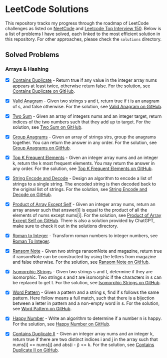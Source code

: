 # LeetCode Solutions

This repository tracks my progress through the roadmap of LeetCode challenges as listed on [NeetCode](https://neetcode.io/roadmap) and [Leetcode Top Interview 150](https://leetcode.com/studyplan/top-interview-150/). Below is a list of problems I have solved, each linked to the most efficient solution in this repository. For other approaches, please check the `solutions` directory.

## Solved Problems

### Arrays & Hashing
- [x] [Contains Duplicate](https://leetcode.com/problems/contains-duplicate/) - Return true if any value in the integer array nums appears at least twice, otherwise return false. For the solution, see [Contains Duplicate on GitHub](https://github.com/berkaybarisalgun/Leetcode-Problems/blob/main/Leetcode/src/main/java/Contains_Duplicate_217/Solution3.java).

- [x] [Valid Anagram](https://leetcode.com/problems/valid-anagram/description/) - Given two strings s and t, return true if t is an anagram of s, and false otherwise. For the solution, see [Valid Anagram on GitHub](https://github.com/berkaybarisalgun/Leetcode-Problems/blob/main/Leetcode/src/main/java/Valid_Anagram_242/Solution2.java).

- [x] [Two Sum](https://leetcode.com/problems/two-sum/description/) - Given an array of integers nums and an integer target, return indices of the two numbers such that they add up to target. For the solution, see [Two Sum on GitHub](https://github.com/berkaybarisalgun/Leetcode-Problems/blob/main/Leetcode/src/main/java/Two_Sum_1/Solution2.java).

- [x] [Group Anagrams](https://leetcode.com/problems/group-anagrams/) - Given an array of strings strs, group the anagrams together. You can return the answer in any order. For the solution, see [Group Anagrams on GitHub](https://github.com/berkaybarisalgun/Leetcode-Problems/blob/main/Leetcode/src/main/java/Group_Anagrams_49/Solution.java).

- [x] [Top K Frequent Elements](https://leetcode.com/problems/top-k-frequent-elements) - Given an integer array nums and an integer k, return the k most frequent elements. You may return the answer in any order. For the solution, see [Top K Frequent Elements on GitHub](https://github.com/berkaybarisalgun/Leetcode-Problems/blob/main/Leetcode/src/main/java/Top_K_Frequent_Elements/Solution.java).

- [x] [String Encode and Decode](https://neetcode.io/problems/string-encode-and-decode) - Design an algorithm to encode a list of strings to a single string. The encoded string is then decoded back to the original list of strings. For the solution, see [String Encode and Decode on GitHub](https://github.com/berkaybarisalgun/Leetcode-Problems/blob/main/Leetcode/src/main/java/String_Encode_and_Decode_NeetCode/Solution.java).

- [x] [Product of Array Except Self](https://leetcode.com/problems/product-of-array-except-self/description/) - Given an integer array nums, return an array answer such that answer[i] is equal to the product of all the elements of nums except nums[i]. For the solution, see [Product of Array Except Self on GitHub](https://github.com/berkaybarisalgun/Leetcode-Problems/blob/main/Leetcode/src/main/java/Products_of_Array_Discluding_Self_238/BestSolution.java). There is also a solution provided by ChatGPT, make sure to check it out in the solutions directory.

- [x] [Roman to Integer](https://leetcode.com/problems/roman-to-integer/description/?envType=study-plan-v2&envId=top-interview-150) - Transform roman numbers to integer numbers, see [Roman To Integer](https://github.com/berkaybarisalgun/Leetcode-Problems/blob/main/Leetcode/src/main/java/Roman_To_Integer_13/Solution.java).

- [x] [Ransom Note](https://leetcode.com/problems/ransom-note/) - Given two strings ransomNote and magazine, return true if ransomNote can be constructed by using the letters from magazine and false otherwise. For the solution, see [Ransom Note on GitHub](https://github.com/berkaybarisalgun/Leetcode-Problems/blob/main/Leetcode/src/main/java/Ransom_Note_383/OptimalSolution.java).

- [x] [Isomorphic Strings](https://leetcode.com/problems/isomorphic-strings/) - Given two strings s and t, determine if they are isomorphic. Two strings s and t are isomorphic if the characters in s can be replaced to get t. For the solution, see [Isomorphic Strings on GitHub](https://github.com/berkaybarisalgun/Leetcode-Problems/blob/main/Leetcode/src/main/java/Isomorphic_Strings_205/myEffectiveSolution.java).

- [x] [Word Pattern](https://leetcode.com/problems/word-pattern/description/?envType=study-plan-v2&envId=top-interview-150) - Given a pattern and a string s, find if s follows the same pattern. Here follow means a full match, such that there is a bijection between a letter in pattern and a non-empty word in s. For the solution, see [Word Pattern on GitHub](https://github.com/berkaybarisalgun/Leetcode-Problems/blob/main/Leetcode/src/main/java/Word_Pattern_290/Solution.java).

- [x] [Happy Number](https://leetcode.com/problems/happy-number/description/?envType=study-plan-v2&envId=top-interview-150) - Write an algorithm to determine if a number n is happy.
For the solution, see [Happy Number on GitHub](https://github.com/berkaybarisalgun/Leetcode-Problems/blob/main/Leetcode/src/main/java/Happy_Number_202/Solution.java).

- [x] [Contains Duplicate II](https://leetcode.com/problems/happy-number/description/?envType=study-plan-v2&envId=top-interview-150) - Given an integer array nums and an integer k, return true if there are two distinct indices i and j in the array such that nums[i] == nums[j] and abs(i - j) <= k. For the solution, see [Contains Duplicate II on GitHub](https://github.com/berkaybarisalgun/Leetcode-Problems/blob/main/Leetcode/src/main/java/Contains_Duplicate2_219/Solution.java).





